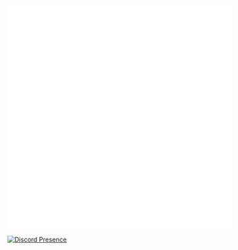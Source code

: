 [![Metrics](https://github.com/usarral/usarral/blob/master/github-metrics.svg)](https://usarral.com)

[![Discord Presence](https://lanyard-profile-readme.vercel.app/api/496251940485988385)](https://discord.com/users/496251940485988385)
